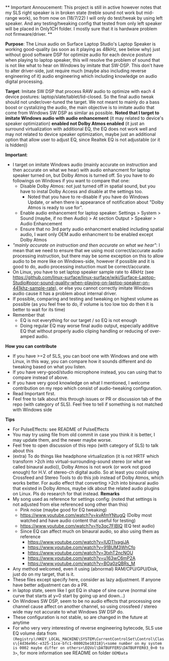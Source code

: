 ** Important Annoucement: This project is still in active however notes that my SLS right speaker is in broken state (treble sound not work but mid-range work), so from now on (18/7/22) I will only do test/tweak by using left speaker. And any testing/tweaking config that tested from only left speaker will be placed in Only1CH folder. I mostly sure that it is hardware problem not firmware/driver. **

**Purpose**: The Linux audio on Surface Laptop Studio's Laptop Speaker is working good-quality (as soon as it playing as 48kHz, see below why) just without good software DSP for optimize audio for each device posture when playing to laptop speaker, this will resolve the problem of sound that is not like what to hear on Windows by imitate that SW-DSP. This don't have to alter driver-side, just require much (maybe also including reverse engineering of it) audio engineering which including knowledge on audio digital processing.

**Target**: Imitate SW DSP that process RAW audio to optimize with each 4 device postures: laptop/slate/tablet/lid-closed. So the final audio tweak should not under/over-tuned the target. We not meant to mainly do a bass boost or cystalizing the audio, the main objective is to imitate audio that come from Windows SW DSP as similar as possible. **Noted that I target to imitate Windows audio with audio enhancement** (it may related to device's speaker optimization) **enabled not Dolby Atmos enabled** (it just an surround virtualization with additional EQ, the EQ does not work well and may not related to device speaker optimization, maybe just an additional option that allow user to adjust EQ, since Realtek EQ is not adjustable (or it is hidden))

**Important**:
- I target on imitate Windows audio (mainly accurate on instruction and then accurate on what we hear) with audio enhancment for laptop speaker turned on, but Dolby Atmos is turned off. So you have to do followings on Windows if you want to compare that one:
  - Disable Dolby Atmos: not just turned off in spatial sound, but you have to instal Dolby Access and disable at the settings too.
    - Noted that you have to re-disable if you have do Windows Update, or when there is appearance of notification about "Dolby Atmos is ready to use for".
  - Enable audio enhancement for laptop speaker: Settings > System > Sound (maybe, if no then Audio) > At section Output > Speaker > Audio Enhancement
  - Ensure that no 3rd party audio enhancment enabled including spatial audio, I want only OEM audio enhancment to be enabled except Dolby Atmos
- _"mainly accurate on instruction and then accurate on what we hear"_: I mean that we need to ensure that we using most correct/accurate audio processing instruction, but there may be some exception on this to allow audio to be more like on Windows-side, however if possible and it is good to do, audio processing instuction must be correct/accurate. 
- On Linux, you have to set laptop speaker sample rate to 48kHz (see https://github.com/linux-surface/linux-surface/wiki/Surface-Laptop-Studio#poor-sound-quality-when-playing-on-laptop-speaker-on-441khz-sample-rate), or else you cannot correctly imitate Windows audio cause it has a problem about internal driver. 
- If possible, comparing and testing and tweaking on highest volume as possible (as you feel free to do, if volume is too low too do then it is better to wait for its time)
- Remember that
  - EQ is not everything for our target / so EQ is not enough
  - Doing regular EQ may worse final audio output, especially additive EQ that without properly audio cliping handling or reducing of over-amped audio.

**How you can contribute**
- If you have >=2 of SLS, you can boot one with Windows and one with Linux, in this way, you can compare how it sounds different and do tweaking based on what you listen.
- If you have very-good/studio microphone instead, you can using that to compare instead of above.
- If you have very good knowledge on what I mentioned, I welcome contribution on my repo which consist of audio-tweaking configuration.
- Read Important first.
- Feel free to talk about this through issues or PR or discussion tab of the repo (with category of SLS). Feel free to tell if something is not matched with Windows side

**Tips**

- For PulseEffects: see README of PulseEffects
- You may try using file from old commit in case you think it is better, I may update them, and the newer maybe worse.
- Feel free to open discussion of this repo (with category of SLS) to talk about this
- (extra) To do things like headphone virtualization (it is not HRTF which transform >2ch into virtual-surrounding-sound stereo (or what we called binaural audio)), Dolby Atmos is not work (or work not good enough) for H.V. of stereo-ch digital audio. So at least you could using Crossfeed and Stereo Tools to do this job instead of Dolby Atmos, which works better. For audio effect that converting >2ch into binaural audio that existed in Dolby Atmos, maybe idk about the related audio plugins on Linux. Pls do research for that instead.
**Remarks**
- My song used as reference for settings config: (noted that settings is not adjusted from else referenced song other than this)
  - Pink noise (maybe good for EQ tweaking)
  - https://www.youtube.com/watch?v=kvAfmYNtugQ (Dolby most watched and have audio content that useful for testing)
  - https://www.youtube.com/watch?v=Yo3qc7FIBlQ (EQ test audio)
  - Since EQ can affect much on binaural audio, so also using them as reference
    - https://www.youtube.com/watch?v=IUDTlvagjJA
    - https://www.youtube.com/watch?v=91BUM3WhCfo
    - https://www.youtube.com/watch?v=3txhT2ncNOU
    - https://www.youtube.com/watch?v=u163wC6mP2A
    - https://www.youtube.com/watch?v=BOa0zQBRs_M
- Any method welcomed, even it using (abnormal) RAM/CPU/GPU/Disk, just do on my target, that is it.
- These files except specify here, consider as lazy adjustment. If anyone have better adjustment can do a PR.
- in laptop state, seem like I got EQ in shape of sine curve (normal sine curve that starts at y=0 start by going up and down...)
- On Windows SW DSP, seem to be no audio effects that processing one channel cause affect on another channel, so using crossfeed / stereo wide may not accurate to what Windows SW DSP do.
- These configuration is not stable, so are changed in the future at anytime
- For who very very interesting of reverse engineering bytecode, SLS use EQ volume data from ```(Registry)/HKEY_LOCAL_MACHINE\SYSTEM\CurrentControlSet\Control\Class\{4d36e96c-e325-11ce-bfc1-08002be10318}\<some number on my system is 0002 maybe differ on others>\EQVol\DATBUFFERS\DATBUFFER03_0<0 to 3>```, for more information see README on folder ```OEMData```

